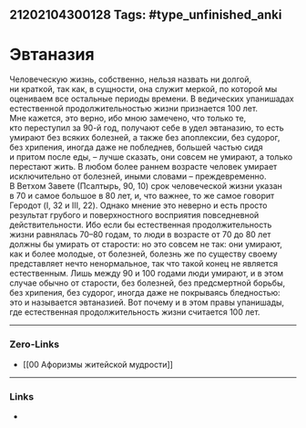 21202104300128
Tags: #type_unfinished_anki 
---
# Эвтаназия 

Человеческую жизнь, собственно, нельзя назвать ни долгой, ни краткой, так как, в сущности, она служит меркой, по которой мы оцениваем все остальные периоды времени. В ведических упанишадах естественной продолжительностью жизни признается 100 лет. Мне кажется, это верно, ибо мною замечено, что только те, кто переступил за 90-й год, получают себе в удел эвтаназию, то есть умирают без всяких болезней, а также без апоплексии, без судорог, без хрипения, иногда даже не побледнев, большей частью сидя и притом после еды, – лучше сказать, они совсем не умирают, а только перестают жить. В любом более раннем возрасте человек умирает исключительно от болезней, иными словами – преждевременно. В Ветхом Завете (Псалтырь, 90, 10) срок человеческой жизни указан в 70 и самое большое в 80 лет, и, что важнее, то же самое говорит Геродот (I, 32 и III, 22). Однако мнение это неверно и есть просто результат грубого и поверхностного восприятия повседневной действительности. Ибо если бы естественная продолжительность жизни равнялась 70–80 годам, то люди в возрасте от 70 до 80 лет должны бы умирать от старости: но это совсем не так: они умирают, как и более молодые, от болезней, болезнь же по существу своему представляет нечто ненормальное, так что такой конец не является естественным. Лишь между 90 и 100 годами люди умирают, и в этом случае обычно от старости, без болезней, без предсмертной борьбы, без хрипения, без судорог, иногда даже не покрываясь бледностью: это и называется эвтаназией. Вот почему и в этом правы упанишады, где естественная продолжительность жизни считается 100 лет.

---
### Zero-Links
- [[00 Афоризмы житейской мудрости]]
---
### Links
-